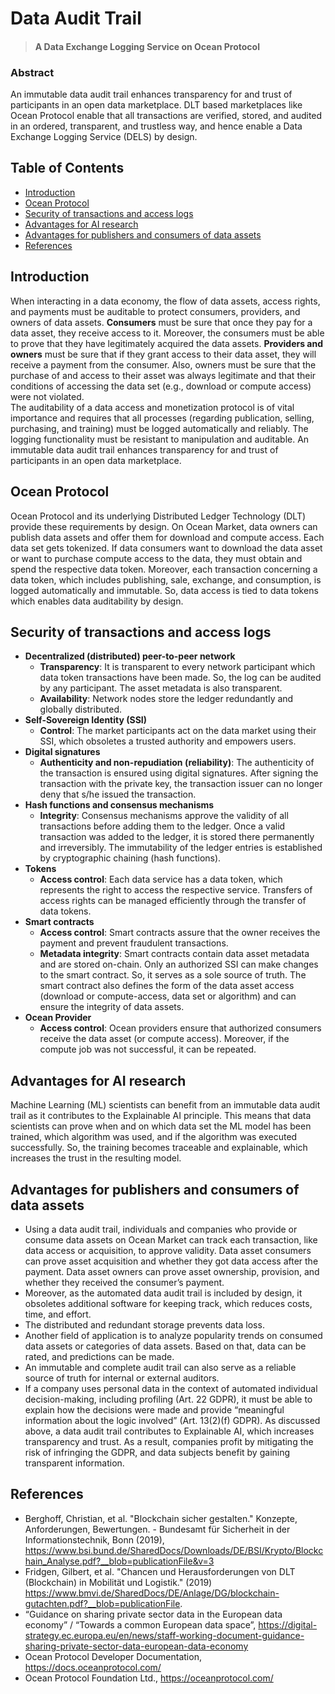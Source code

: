 # Data Audit Trail
> #### A Data Exchange Logging Service on Ocean Protocol

### Abstract
An immutable data audit trail enhances transparency for and trust of participants in an open data marketplace. DLT based marketplaces like Ocean Protocol enable that all transactions are verified, stored, and audited in an ordered, transparent, and trustless way, and hence enable a Data Exchange Logging Service (DELS) by design.

## Table of Contents
- [Introduction](#introduction)
- [Ocean Protocol](#ocean-protocol)
- [Security of transactions and access logs](#security-of-transactions-and-access-logs)
- [Advantages for AI research](#advantages-for-ai-research)
- [Advantages for publishers and consumers of data assets](#advantages-for-publishers-and-consumers-of-data-assets)
- [References](#references)

## Introduction
When interacting in a data economy, the flow of data assets, access rights, and payments must be auditable to protect consumers, providers, and owners of data assets. 
**Consumers** must be sure that once they pay for a data asset, they receive access to it. Moreover, the consumers must be able to prove that they have legitimately acquired the data assets. 
**Providers and owners** must be sure that if they grant access to their data asset, they will receive a payment from the consumer. Also, owners must be sure that the purchase of and access to their asset was always legitimate and that their conditions of accessing the data set (e.g., download or compute access) were not violated.  
The auditability of a data access and monetization protocol is of vital importance and requires that all processes (regarding publication, selling, purchasing, and training) must be logged automatically and reliably. The logging functionality must be resistant to manipulation and auditable. An immutable data audit trail enhances transparency for and trust of participants in an open data marketplace.

## Ocean Protocol
Ocean Protocol and its underlying Distributed Ledger Technology (DLT) provide these requirements by design. On Ocean Market, data owners can publish data assets and offer them for download and compute access. Each data set gets tokenized. If data consumers want to download the data asset or want to purchase compute access to the data, they must obtain and spend the respective data token. Moreover, each transaction concerning a data token, which includes publishing, sale, exchange, and consumption, is logged automatically and immutable. 
So, data access is tied to data tokens which enables data auditability by design.

## Security of transactions and access logs
- **Decentralized (distributed) peer-to-peer network**
    - **Transparency**: It is transparent to every network participant which data token transactions have been made. So, the log can be audited by any participant. The asset metadata is also transparent.
    - **Availability**: Network nodes store the ledger redundantly and globally distributed.	 
- **Self-Sovereign Identity (SSI)**
    - **Control**: The market participants act on the data market using their SSI, which obsoletes a trusted authority and empowers users.	 
- **Digital signatures**
    - **Authenticity and non-repudiation (reliability)**: The authenticity of the transaction is ensured using digital signatures. After signing the transaction with the private key, the transaction issuer can no longer deny that s/he issued the transaction.	 
- **Hash functions and consensus mechanisms**
    - **Integrity**: Consensus mechanisms approve the validity of all transactions before adding them to the ledger. Once a valid transaction was added to the ledger, it is stored there permanently and irreversibly. The immutability of the ledger entries is established by cryptographic chaining (hash functions).	 
- **Tokens**
    - **Access control**: Each data service has a data token, which represents the right to access the respective service. Transfers of access rights can be managed efficiently through the transfer of data tokens.	 
- **Smart contracts**
    - **Access control**: Smart contracts assure that the owner receives the payment and prevent fraudulent transactions.
    - **Metadata integrity**: Smart contracts contain data asset metadata and are stored on-chain. Only an authorized SSI can make changes to the smart contract. So, it serves as a sole source of truth. The smart contract also defines the form of the data asset access (download or compute-access, data set or algorithm) and can ensure the integrity of data assets.	 
- **Ocean Provider**
    - **Access control**: Ocean providers ensure that authorized consumers receive the data asset (or compute access). Moreover, if the compute job was not successful, it can be repeated.
	 
## Advantages for AI research
Machine Learning (ML) scientists can benefit from an immutable data audit trail as it contributes to the Explainable AI principle. This means that data scientists can prove when and on which data set the ML model has been trained, which algorithm was used, and if the algorithm was executed successfully. So, the training becomes traceable and explainable, which increases the trust in the resulting model.

## Advantages for publishers and consumers of data assets
- Using a data audit trail, individuals and companies who provide or consume data assets on Ocean Market can track each transaction, like data access or acquisition, to approve validity. Data asset consumers can prove asset acquisition and whether they got data access after the payment. Data asset owners can prove asset ownership, provision, and whether they received the consumer’s payment. 
- Moreover, as the automated data audit trail is included by design, it obsoletes additional software for keeping track, which reduces costs, time, and effort.
- The distributed and redundant storage prevents data loss.
- Another field of application is to analyze popularity trends on consumed data assets or categories of data assets. Based on that, data can be rated, and predictions can be made. 
- An immutable and complete audit trail can also serve as a reliable source of truth for internal or external auditors.
- If a company uses personal data in the context of automated individual decision-making, including profiling (Art. 22 GDPR), it must be able to explain how the decisions were made and provide “meaningful information about the logic involved” (Art. 13(2)(f) GDPR). As discussed above, a data audit trail contributes to Explainable AI, which increases transparency and trust. As a result, companies profit by mitigating the risk of infringing the GDPR, and data subjects benefit by gaining transparent information.

## References
- Berghoff, Christian, et al. "Blockchain sicher gestalten." Konzepte, Anforderungen, Bewertungen. - Bundesamt für Sicherheit in der Informationstechnik, Bonn (2019), https://www.bsi.bund.de/SharedDocs/Downloads/DE/BSI/Krypto/Blockchain_Analyse.pdf?__blob=publicationFile&v=3
- Fridgen, Gilbert, et al. "Chancen und Herausforderungen von DLT (Blockchain) in Mobilität und Logistik." (2019) https://www.bmvi.de/SharedDocs/DE/Anlage/DG/blockchain-gutachten.pdf?__blob=publicationFile.
- “Guidance on sharing private sector data in the European data economy” / “Towards a common European data space”, https://digital-strategy.ec.europa.eu/en/news/staff-working-document-guidance-sharing-private-sector-data-european-data-economy 
- Ocean Protocol Developer Documentation, https://docs.oceanprotocol.com/
- Ocean Protocol Foundation Ltd., https://oceanprotocol.com/




